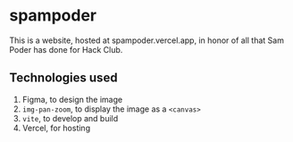 # spampoder

This is a website, hosted at spampoder.vercel.app, in honor of all that Sam Poder has done for Hack Club. 

## Technologies used
1. Figma, to design the image
2. `img-pan-zoom`, to display the image as a `<canvas>`
3. `vite`, to develop and build
4. Vercel, for hosting

